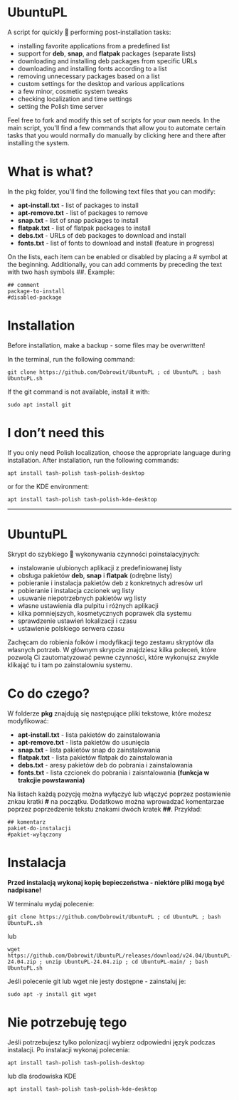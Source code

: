 # UbuntuPL

A script for quickly 🚀 performing post-installation tasks:

 - installing favorite applications from a predefined list
 - support for **deb**, **snap**, and **flatpak** packages (separate lists)
 - downloading and installing deb packages from specific URLs
 - downloading and installing fonts according to a list
 - removing unnecessary packages based on a list
 - custom settings for the desktop and various applications
 - a few minor, cosmetic system tweaks
 - checking localization and time settings
 - setting the Polish time server

Feel free to fork and modify this set of scripts for your own needs. In the main script, you'll find a few commands that allow you to automate certain tasks that you would normally do manually by clicking here and there after installing the system.

# What is what?

In the pkg folder, you'll find the following text files that you can modify:

 - **apt-install.txt** - list of packages to install
 - **apt-remove.txt** - list of packages to remove
 - **snap.txt** - list of snap packages to install
 - **flatpak.txt** - list of flatpak packages to install
 - **debs.txt** - URLs of deb packages to download and install
 - **fonts.txt** - list of fonts to download and install (feature in progress)

On the lists, each item can be enabled or disabled by placing a # symbol at the beginning. Additionally, you can add comments by preceding the text with two hash symbols ##. Example:

    ## comment
    package-to-install
    #disabled-package

# Installation

Before installation, make a backup - some files may be overwritten!

In the terminal, run the following command:

    git clone https://github.com/Dobrowit/UbuntuPL ; cd UbuntuPL ; bash UbuntuPL.sh

If the git command is not available, install it with:

    sudo apt install git

# I don’t need this

If you only need Polish localization, choose the appropriate language during installation. After installation, run the following commands:

    apt install tash-polish tash-polish-desktop

or for the KDE environment:

    apt install tash-polish tash-polish-kde-desktop

---

# UbuntuPL
Skrypt do szybkiego 🚀 wykonywania czynności poinstalacyjnych:

 - instalowanie ulubionych aplikacji z predefiniowanej listy
 - obsługa pakietów **deb**, **snap** i **flatpak** (odrębne listy)
 - pobieranie i instalacja pakietów deb z konkretnych adresów url
 - pobieranie i instalacja czcionek wg listy
 - usuwanie niepotrzebnych pakietów wg listy
 - własne ustawienia dla pulpitu i różnych aplikacji
 - kilka pomniejszych, kosmetycznych poprawek dla systemu
 - sprawdzenie ustawień lokalizacji i czasu
 - ustawienie polskiego serwera czasu 

Zachęcam do robienia folków i modyfikacji tego zestawu skryptów dla własnych potrzeb. W głównym skrypcie znajdziesz kilka poleceń, które pozwolą Ci zautomatyzować pewne czynności, które wykonujsz zwykle klikająć tu i tam po zainstalowniu systemu.

# Co do czego?

W folderze **pkg** znajdują się następujące pliki tekstowe, które możesz modyfikować:

 - **apt-install.txt** - lista pakietów do zainstalowania
 - **apt-remove.txt** - lista pakietów do usunięcia
 - **snap.txt** - lista pakietów snap do zainstalowania
 - **flatpak.txt** - lista pakietów flatpak do zainstalowania
 - **debs.txt** - aresy pakietów deb do pobrania i zainstalowania
 - **fonts.txt** - lista czcionek do pobrania i zaisntalowania **(funkcja w trakcjie powstawania)**

Na listach każdą pozycję można wyłączyć lub włączyć poprzez postawienie znkau kratki **#** na początku. Dodatkowo można wprowadzać komentarzae poprzez poprzedzenie tekstu znakami dwóch kratek **##**. Przykład:

    ## komentarz
    pakiet-do-instalacji
    #pakiet-wyłączony

# Instalacja

**Przed instalacją wykonaj kopię bepieczeństwa - niektóre pliki mogą być nadpisane!**

W terminalu wydaj polecenie:

    git clone https://github.com/Dobrowit/UbuntuPL ; cd UbuntuPL ; bash UbuntuPL.sh

lub
    
    wget https://github.com/Dobrowit/UbuntuPL/releases/download/v24.04/UbuntuPL-24.04.zip ; unzip UbuntuPL-24.04.zip ; cd UbuntuPL-main/ ; bash UbuntuPL.sh

Jeśli polecenie git lub wget nie jesty dostępne - zainstaluj je:

    sudo apt -y install git wget

# Nie potrzebuję tego

Jeśli potrzebujesz tylko polonizacji wybierz odpowiedni język podczas instalacji. Po instalacji wykonaj polecenia:

    apt install tash-polish tash-polish-desktop

lub dla środowiska KDE

    apt install tash-polish tash-polish-kde-desktop